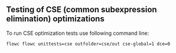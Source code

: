 Testing of CSE (common subexpression elimination) optimizations
---------------------------------------------------------------

To run CSE optimization tests use following command line:

	flowc flowc unittests=cse outfolder=cse/out cse-global=1 dce=0


